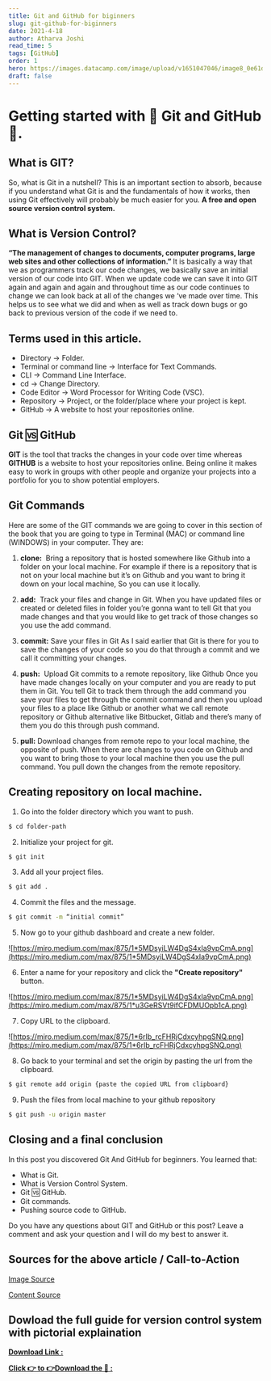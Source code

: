 ```yaml
---
title: Git and GitHub for biginners
slug: git-github-for-biginners
date: 2021-4-18
author: Atharva Joshi
read_time: 5
tags: [GitHub]
order: 1
hero: https://images.datacamp.com/image/upload/v1651047046/image8_0e61d0dad8.png
draft: false
---
```


# Getting started with 🧠 Git and GitHub 💬.

## What is GIT?

So, what is Git in a nutshell? This is an important section to absorb, because if you understand what Git is and the fundamentals of how it works, then using Git effectively will probably be much easier for you.
<Strong>A free and open source version control system. </Strong>

## What is Version Control?

<Strong>
“The management of changes to documents, computer programs, large web sites and other collections 
of information.”
</Strong>
It is basically a way that we as programmers track our code changes, we basically save an initial version of 
our code into GIT. When we update code we can save it into GIT again and again and again and throughout 
time as our code continues to change we can look back at all of the changes we ‘ve made over time. This 
helps us to see what we did and when as well as track down bugs or go back to previous version of the code 
if we need to.

## Terms used in this article.

- Directory → Folder.
- Terminal or command line → Interface for Text Commands.
- CLI → Command Line Interface.
- cd → Change Directory.
- Code Editor → Word Processor for Writing Code (VSC).
- Repository → Project, or the folder/place where your project is kept.
- GitHub → A website to host your repositories online.

## Git 🆚 GitHub

<strong>GIT</strong> is the tool that tracks the changes in your code over time whereas **GITHUB** is a website to host
your repositories online. Being online it makes easy to work in groups with other people and organize
your projects into a portfolio for you to show potential employers.

## Git Commands

Here are some of the GIT commands we are going to cover in this section of the book that you are going to
type in Terminal (MAC) or command line (WINDOWS) in your computer. They are:

1. **clone:**  Bring a repository that is hosted somewhere like Github into a folder on your local machine.
   For example if there is a repository that is not on your local machine but it’s on Github and you want
   to bring it down on your local machine, So you can use it locally.

2. **add:**  Track your files and change in Git.
   When you have updated files or created or deleted files in folder you’re gonna want to tell Git that
   you made changes and that you would like to get track of those changes so you use the add
   command.

3. **commit:** Save your files in Git
   As I said earlier that Git is there for you to save the changes of your code so you do that through a
   commit and we call it committing your changes.
4. **push:**  Upload Git commits to a remote repository, like Github
   Once you have made changes locally on your computer and you are ready to put them in Git. You
   tell Git to track them through the add command you save your files to get through the commit
   command and then you upload your files to a place like Github or another what we call remote
   repository or Github alternative like Bitbucket, Gitlab and there’s many of them you do this through
   push command.

5. **pull:** Download changes from remote repo to your local machine, the opposite of push.
   When there are changes to you code on Github and you want to bring those to your local machine
   then you use the pull command. You pull down the changes from the remote repository.

## Creating repository on local machine.

1. Go into the folder directory which you want to push.

```bash
$ cd folder-path

```

2. Initialize your project for git.

```bash
$ git init

```

3. Add all your project files.

```bash
$ git add .

```

4. Commit the files and the message.

```bash
$ git commit -m “initial commit”

```

5. Now go to your github dashboard and create a new folder.

![https://miro.medium.com/max/875/1*5MDsyiLW4DgS4xIa9vpCmA.png](https://miro.medium.com/max/875/1*5MDsyiLW4DgS4xIa9vpCmA.png)

6. Enter a name for your repository and click the **"Create repository"** button.

![https://miro.medium.com/max/875/1*5MDsyiLW4DgS4xIa9vpCmA.png](https://miro.medium.com/max/875/1*u3GeRSVt9ifCFDMUOpb1cA.png)

7. Copy URL to the clipboard.

![https://miro.medium.com/max/875/1*6rIb_rcFHRjCdxcyhpgSNQ.png](https://miro.medium.com/max/875/1*6rIb_rcFHRjCdxcyhpgSNQ.png)

8. Go back to your terminal and set the origin by pasting the url from the clipboard.

```bash
$ git remote add origin {paste the copied URL from clipboard}

```

9. Push the files from local machine to your github repository

```bash
$ git push -u origin master

```

## Closing and a final conclusion

In this post you discovered Git And GitHub for beginners. You learned that:

- What is Git.
- What is Version Control System.
- Git 🆚 GitHub.
- Git commands.
- Pushing source code to GitHub.

Do you have any questions about GIT and GitHub or this post? Leave a comment and ask your question and I will do my best to answer it.

## Sources for the above article / Call-to-Action

[Image Source](https://medium.com/react-native-institute/how-to-use-git-with-react-native-687c12431e36)

[Content Source](https://github.com/atharva20-coder/intro-to-git-github/blob/main/intro%20to%20git%20and%20github.pdf)

## Dowload the full guide for version control system with pictorial explaination

[**Download Link :**](https://github.com/atharva20-coder/intro-to-git-github/raw/main/intro%20to%20git%20and%20github.pdf)

[**Click 👉 to 👉Download the 📙 :**](https://github.com/atharva20-coder/intro-to-git-github/raw/main/intro%20to%20git%20and%20github.pdf)
